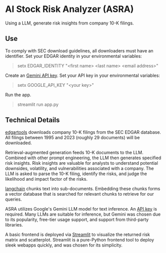 # AI Stock Risk Analyzer (ASRA)

Using a LLM, generate risk insights from company 10-K filings.

## Use

To comply with SEC download guidelines, all downloaders must have an identifier. Set your EDGAR identity in your environmental variables:

> setx EDGAR_IDENTITY "\<first name> \<last name> \<email address>"

Create an [Gemini API key](https://aistudio.google.com/app/apikey). Set your API key in your environmental variables:

> setx GOOGLE_API_KEY "\<your key>"

Run the app.

> streamlit run app.py

## Technical Details

[edgartools](https://pypi.org/project/edgartools/) downloads company 10-K filings from the SEC EDGAR database. All filings between 1995 and 2023 (roughly 29 documents) will be downloaded.

Retrieval-augmented generation feeds 10-K documents to the LLM. Combined with other prompt engineering, the LLM then generates specified risk insights. Risk insights are valuable for analysts to understand potential downsides, volatility, and vulnerabilities associated with a company. The LLM is asked to parse the 10-K filing, identify the risks, and judge the likelihood and impact factor of the risks.

[langchain](https://github.com/langchain-ai/langchain) chunks text into sub-documents. Embedding these chunks forms a vector database that is searched for relevant chunks to retrieve for our queries.

ASRA utilizes Google's Gemini LLM model for text inference. An [API key](https://aistudio.google.com/app/apikey) is required. Many LLMs are suitable for inference, but Gemini was chosen due to its popularity, free-tier usage support, and support from third-party libraries.

A basic frontend is deployed via [Streamlit](https://streamlit.io/) to visualize the returned risk matrix and scatterplot. Streamlit is a pure-Python frontend tool to deploy sleek webapps quickly, and was chosen for its simplicity.
